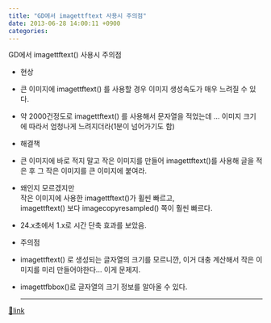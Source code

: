 ```yaml
---
title: "GD에서 imagettftext 사용시 주의점"
date: 2013-06-28 14:00:11 +0900
categories: 
---
```

  

GD에서 imagettftext() 사용시 주의점  


- 현상
- 큰 이미지에 imagettftext() 를 사용할 경우 이미지 생성속도가 매우 느려질 수 있다.
- 약 2000건정도로 imagettftext() 를 사용해서 문자열을 적었는데 ... 이미지 크기에 따라서 엄청나게 느려지더라(1분이 넘어가기도 함)

- 해결책
- 큰 이미지에 바로 적지 말고 작은 이미지를 만들어 imagettftext()를 사용해 글을 적은 후 그 작은 이미지를 큰 이미지에 붙여라.
- 왜인지 모르겠지만   
작은 이미지에 사용한 imagettftext()가 휠씬 빠르고,   
imagettftext() 보다 imagecopyresampled() 쪽이 훨씬 빠르다.
- 24.x초에서 1.x로 시간 단축 효과를 보았음.

- 주의점
- imagettftext() 로 생성되는 글자열의 크기를 모르니깐, 이거 대충 계산해서 작은 이미지를 미리 만들어야한다... 이게 문제지.
- imagettfbbox()로 글자열의 크기 정보를 알아올 수 있다.






  ***
[🔗link](http://www.mins01.com/mh/tech/read/842)